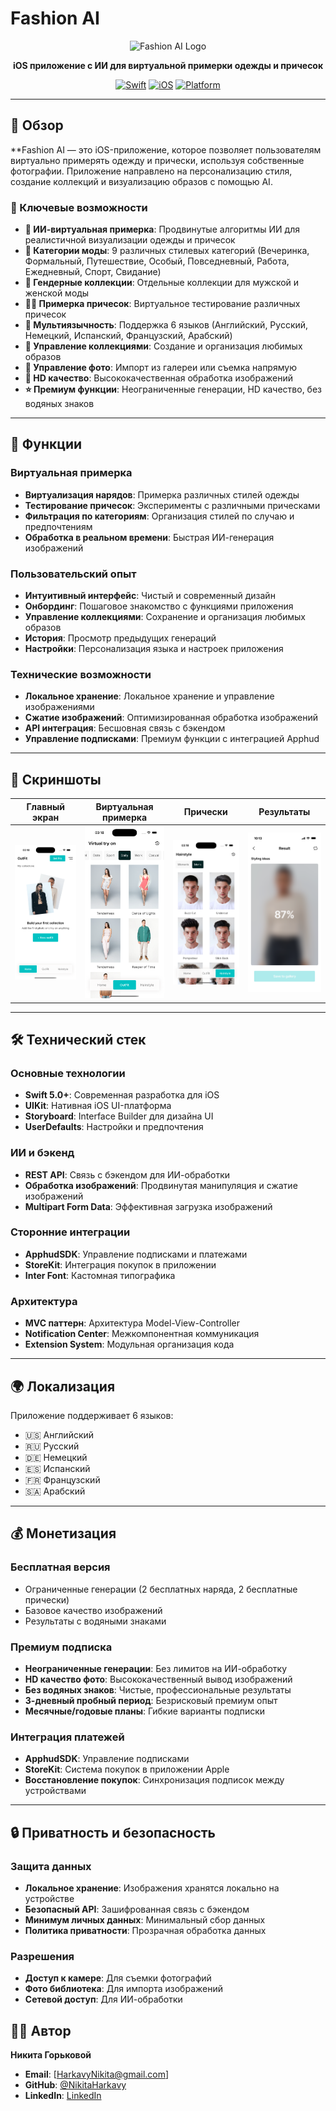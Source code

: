 # Fashion AI 

<div align="center">

![Fashion AI Logo](AI%20Photos/Support/Assets.xcassets/AppIcon.appiconset/logo-6-60@x2.png)

**iOS приложение с ИИ для виртуальной примерки одежды и причесок**

[![Swift](https://img.shields.io/badge/Swift-5.0+-orange.svg)](https://swift.org)
[![iOS](https://img.shields.io/badge/iOS-13.0+-blue.svg)](https://developer.apple.com/ios/)
[![Platform](https://img.shields.io/badge/Platform-iOS-lightgrey.svg)](https://developer.apple.com/ios/)

</div>

---

## 🌟 Обзор

**Fashion AI — это iOS-приложение, которое позволяет пользователям виртуально примерять одежду и прически, используя собственные фотографии. Приложение направлено на персонализацию стиля, создание коллекций и визуализацию образов с помощью AI.

### 🎯 Ключевые возможности

- **🤖 ИИ-виртуальная примерка**: Продвинутые алгоритмы ИИ для реалистичной визуализации одежды и причесок
- **👔 Категории моды**: 9 различных стилевых категорий (Вечеринка, Формальный, Путешествие, Особый, Повседневный, Работа, Ежедневный, Спорт, Свидание)
- **👥 Гендерные коллекции**: Отдельные коллекции для мужской и женской моды
- **💇‍♀️ Примерка причесок**: Виртуальное тестирование различных причесок
- **📱 Мультиязычность**: Поддержка 6 языков (Английский, Русский, Немецкий, Испанский, Французский, Арабский)
- **💾 Управление коллекциями**: Создание и организация любимых образов
- **📸 Управление фото**: Импорт из галереи или съемка напрямую
- **🎨 HD качество**: Высококачественная обработка изображений
- **⭐ Премиум функции**: Неограниченные генерации, HD качество, без водяных знаков

---

## 🚀 Функции

### Виртуальная примерка
- **Виртуализация нарядов**: Примерка различных стилей одежды
- **Тестирование причесок**: Эксперименты с различными прическами
- **Фильтрация по категориям**: Организация стилей по случаю и предпочтениям
- **Обработка в реальном времени**: Быстрая ИИ-генерация изображений

### Пользовательский опыт
- **Интуитивный интерфейс**: Чистый и современный дизайн
- **Онбординг**: Пошаговое знакомство с функциями приложения
- **Управление коллекциями**: Сохранение и организация любимых образов
- **История**: Просмотр предыдущих генераций
- **Настройки**: Персонализация языка и настроек приложения

### Технические возможности
- **Локальное хранение**: Локальное хранение и управление изображениями
- **Сжатие изображений**: Оптимизированная обработка изображений
- **API интеграция**: Бесшовная связь с бэкендом
- **Управление подписками**: Премиум функции с интеграцией Apphud

---

## 📱 Скриншоты

<div align="center">

| Главный экран | Виртуальная примерка | Прически | Результаты |
|---------------|----------------------|-----------|------------|
| ![Главный](screenshots/home.png) | ![Примерка](screenshots/tryon.png) | ![Коллекции](screenshots/hairstyles.png) | ![Результаты](screenshots/result.png) |

</div>

---

## 🛠 Технический стек

### Основные технологии
- **Swift 5.0+**: Современная разработка для iOS
- **UIKit**: Нативная iOS UI-платформа
- **Storyboard**: Interface Builder для дизайна UI
- **UserDefaults**: Настройки и предпочтения

### ИИ и бэкенд
- **REST API**: Связь с бэкендом для ИИ-обработки
- **Обработка изображений**: Продвинутая манипуляция и сжатие изображений
- **Multipart Form Data**: Эффективная загрузка изображений

### Сторонние интеграции
- **ApphudSDK**: Управление подписками и платежами
- **StoreKit**: Интеграция покупок в приложении
- **Inter Font**: Кастомная типографика

### Архитектура
- **MVC паттерн**: Архитектура Model-View-Controller
- **Notification Center**: Межкомпонентная коммуникация
- **Extension System**: Модульная организация кода

---

## 🌍 Локализация

Приложение поддерживает 6 языков:
- 🇺🇸 Английский
- 🇷🇺 Русский  
- 🇩🇪 Немецкий
- 🇪🇸 Испанский
- 🇫🇷 Французский
- 🇸🇦 Арабский

---

## 💰 Монетизация

### Бесплатная версия
- Ограниченные генерации (2 бесплатных наряда, 2 бесплатные прически)
- Базовое качество изображений
- Результаты с водяными знаками

### Премиум подписка
- **Неограниченные генерации**: Без лимитов на ИИ-обработку
- **HD качество фото**: Высококачественный вывод изображений
- **Без водяных знаков**: Чистые, профессиональные результаты
- **3-дневный пробный период**: Безрисковый премиум опыт
- **Месячные/годовые планы**: Гибкие варианты подписки

### Интеграция платежей
- **ApphudSDK**: Управление подписками
- **StoreKit**: Система покупок в приложении Apple
- **Восстановление покупок**: Синхронизация подписок между устройствами

---

## 🔒 Приватность и безопасность

### Защита данных
- **Локальное хранение**: Изображения хранятся локально на устройстве
- **Безопасный API**: Зашифрованная связь с бэкендом
- **Минимум личных данных**: Минимальный сбор данных
- **Политика приватности**: Прозрачная обработка данных

### Разрешения
- **Доступ к камере**: Для съемки фотографий
- **Фото библиотека**: Для импорта изображений
- **Сетевой доступ**: Для ИИ-обработки

## 👨‍💻 Автор

**Никита Горьковой**
- **Email**: [HarkavyNikita@gmail.com]
- **GitHub**: [@NikitaHarkavy](https://github.com/NikitaHarkavy)
- **LinkedIn**: [LinkedIn](https://www.linkedin.com/in/nikita-harkavy-5b8040305?utm_source=share&utm_campaign=share_via&utm_content=profile&utm_medium=ios_app)

<div align="center">

</div> 
